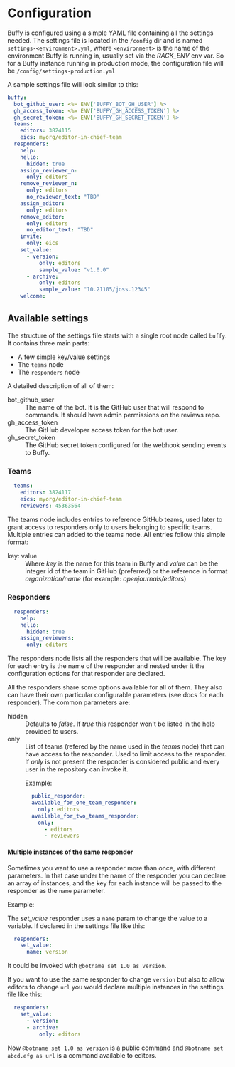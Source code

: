 Configuration
=============

Buffy is configured using a simple YAML file containing all the settings needed. The settings file is located in the `/config` dir and is named `settings-<environment>.yml`, where `<environment>` is the name of the environment Buffy is running in, usually set via the *RACK_ENV* env var. So for a Buffy instance running in production mode, the configuration file will be `/config/settings-production.yml`

A sample settings file will look similar to this:

```yaml
buffy:
  bot_github_user: <%= ENV['BUFFY_BOT_GH_USER'] %>
  gh_access_token: <%= ENV['BUFFY_GH_ACCESS_TOKEN'] %>
  gh_secret_token: <%= ENV['BUFFY_GH_SECRET_TOKEN'] %>
  teams:
    editors: 3824115
    eics: myorg/editor-in-chief-team
  responders:
    help:
    hello:
      hidden: true
    assign_reviewer_n:
      only: editors
    remove_reviewer_n:
      only: editors
      no_reviewer_text: "TBD"
    assign_editor:
      only: editors
    remove_editor:
      only: editors
      no_editor_text: "TBD"
    invite:
      only: eics
    set_value:
      - version:
          only: editors
          sample_value: "v1.0.0"
      - archive:
          only: editors
          sample_value: "10.21105/joss.12345"
    welcome:
```

## Available settings

The structure of the settings file starts with a single root node called `buffy`.
It contains three main parts:

  - A few simple key/value settings
  - The `teams` node
  - The `responders` node

A detailed description of all of them:

<dl>
  <dt>bot_github_user</dt>
  <dd>The name of the bot. It is the GitHub user that will respond to commands. It should have admin permissions on the reviews repo.</dd>

  <dt>gh_access_token</dt>
  <dd>The GitHub developer access token for the bot user.</dd>

  <dt>gh_secret_token</dt>
  <dd>The GitHub secret token configured for the webhook sending events to Buffy.</dd>
</dl>

### Teams

```yaml
  teams:
    editors: 3824117
    eics: myorg/editor-in-chief-team
    reviewers: 45363564
```
 The teams node includes entries to reference GitHub teams, used later to grant access to responders only to users belonging to specific teams. Multiple entries can added to the teams node. All entries follow this simple format:

 <dl>
  <dt>key: value</dt>
  <dd>Where <em>key</em> is the name for this team in Buffy and <em>value</em> can be the integer id of the team in GitHub (preferred) or the reference in format <em>organization/name</em> (for example: <em>openjournals/editors</em>)</dd>
</dl>

### Responders

```yaml
  responders:
    help:
    hello:
      hidden: true
    assign_reviewers:
      only: editors
```

 The responders node lists all the responders that will be available. The key for each entry is the name of the responder and nested under it the configuration options for that responder are declared.

 All the responders share some options available for all of them. They also can have their own particular configurable parameters (see docs for each responder). The common parameters are:

<dl>
  <dt>hidden</dt>
  <dd>Defaults to <em>false</em>. If <em>true</em> this responder won't be listed in the help provided to users.</dd>

  <dt>only</dt>
  <dd>List of teams (refered by the name used in the <em>teams</em> node) that can have access to the responder. Used to limit access to the responder. If <em>only</em> is not present the responder is considered public and every user in the repository can invoke it.

  Example:

  ```yaml
    public_responder:
    available_for_one_team_responder:
      only: editors
    available_for_two_teams_responder:
      only:
        - editors
        - reviewers
  ```

  </dd>
</dl>

#### Multiple instances of the same responder

Sometimes you want to use a responder more than once, with different parameters. In that case under the name of the responder you can declare an array of instances, and the key for each instance will be passed to the responder as the `name` parameter.

Example:

The _set_value_ responder uses a `name` param to change the value to a variable. If declared in the settings file like this:


```yaml
  responders:
    set_value:
      name: version
```

It could be invoked with `@botname set 1.0 as version`.

If you want to use the same responder to change `version` but also to allow editors to change `url` you would declare multiple instances in the settings file like this:

```yaml
  responders:
    set_value:
      - version:
      - archive:
          only: editors
```

Now `@botname set 1.0 as version` is a public command and `@botname set abcd.efg as url` is a command available to editors.

